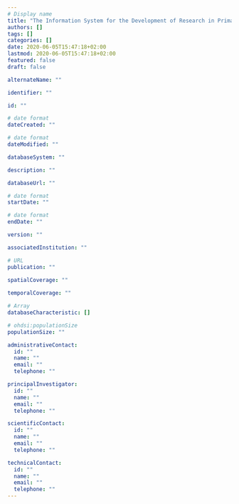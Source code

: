 ```yaml
---
# Display name
title: "The Information System for the Development of Research in Primary Care"
authors: []
tags: []
categories: []
date: 2020-06-05T15:47:18+02:00
lastmod: 2020-06-05T15:47:18+02:00 
featured: false
draft: false

alternateName: ""

identifier: ""

id: ""

# date format
dateCreated: ""

# date format
dateModified: ""

databaseSystem: ""

description: ""

databaseUrl: ""

# date format
startDate: ""

# date format
endDate: ""

version: ""

associatedInstitution: ""

# URL
publication: ""

spatialCoverage: "" 
 
temporalCoverage: ""

# Array
databaseCharacteristic: []

# ohdsi:populationSize
populationSize: ""

administrativeContact:
  id: ""
  name: ""
  email: ""
  telephone: "" 

principalInvestigator:
  id: ""
  name: ""
  email: ""
  telephone: ""

scientificContact:
  id: ""
  name: ""
  email: ""
  telephone: ""

technicalContact:
  id: ""
  name: ""
  email: ""
  telephone: "" 
---
```


